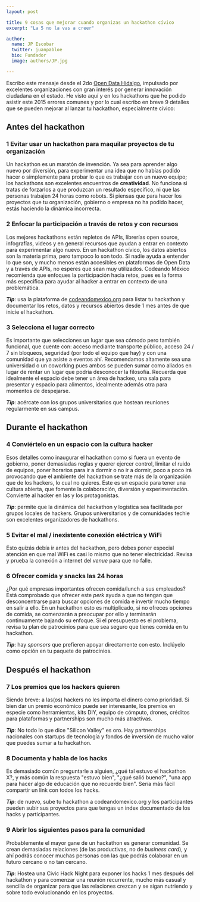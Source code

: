 ```yaml
---
layout: post

title: 9 cosas que mejorar cuando organizas un hackathon cívico
excerpt: "La 5 no la vas a creer"

author:
  name: JP Escobar
  twitter: juanpabloe
  bio: Fundador
  image: authors/JP.jpg

---
```


Escribo este mensaje desde el 2do [Open Data
Hidalgo](http://opendatahgo.org/), impulsado por
excelentes organizaciones con gran interés por generar innovación
ciudadana en el estado. He visto aquí y en los hackathons que he podido
asistir este 2015 errores comunes y por lo cual escribo en breve 9
detalles que se pueden mejorar al lanzar tu
hackathon, especialmente cívico:

## Antes del hackathon

### 1 Evitar usar un hackathon para maquilar proyectos de tu organización
Un hackathon es un maratón de invención. Ya sea para aprender algo nuevo
por diversión, para experimentar una idea que no habías podido hacer o
simplemente para probar lo que es trabajar con un nuevo equipo; los
hackathons son excelentes encuentros de **creatividad**.
No funciona si tratas de forzarlos a que produzcan un resultado
específico, ni que las personas trabajen 24 horas como robots. Si
piensas que para hacer los proyectos que tu organización, gobierno o
empresa no ha podido hacer, estás haciendo la dinámica incorrecta.

### 2 Enfocar la participación a través de retos y con recursos
Los mejores hackathons están repletos de APIs, librerías open source,
infografías, videos y en general recursos que ayudan a entrar en
contexto para experimentar algo nuevo.
En un hackathon cívico, los datos abiertos son la materia prima, pero
tampoco lo son todo. Si nadie ayuda a entender lo que son, y mucho menos
están accesibles en plataformas de Open Data y a través de APIs, no
esperes que sean muy utilizados. 
Codeando México recomienda que enfoques la participación hacia retos,
pues es la forma más específica para ayudar al hacker a entrar en
contexto de una problemática. 

***Tip***: usa la plataforma de
[codeandomexico.org](https://codeandomexico.org) para listar tu
hackathon y documentar los retos, datos y recursos abiertos desde 1 mes
antes de que inicie el hackathon.

### 3 Selecciona el lugar correcto 
Es importante que selecciones un lugar que sea cómodo pero también
funcional, que cuente con: acceso mediante transporte público, acceso 24
/ 7 sin bloqueos, seguridad (por todo el equipo que hay) y con una comunidad
que ya asiste a eventos ahí.
Recomendamos altamente sea una universidad o un coworking pues ambos se
pueden sumar como aliados en lugar de rentar un lugar que podría
desconocer la filosofía. Recuerda que idealmente el espacio debe tener
un área de hackeo, una sala para presentar y espacio para alimentos,
idealmente además otra para momentos de despejarse. 

***Tip***: acércate con los grupos universitarios que hostean
reuniones regularmente en sus campus.

## Durante el hackathon

### 4 Conviértelo en un espacio con la cultura hacker
Esos detalles como inaugurar el hackathon como si fuera un evento de gobierno, poner
demasiadas reglas y querer ejercer control, limitar el ruido de equipos,
poner horarios para ir a dormir o no ir a dormir, poco a poco irá
provocando que el ambiente del hackathon se trate más de la organización
que de los hackers, lo cual no quieres. Este es un espacio para tener
una cultura abierta, que fomente la colaboración, diversión y
experimentación. Convierte al hacker en las y los protagonistas.

***Tip***: permite que la dinámica del hackathon y logística sea
facilitada por grupos locales de hackers. Grupos universitarios y de
comunidades techie son excelentes organizadores de hackathons.

### 5 Evitar el mal / inexistente conexión eléctrica y WiFi
Esto quizás debía ir antes del hackathon, pero debes poner especial
atención en que mal WiFi es casi lo mismo que no tener electricidad.
Revisa y prueba la conexión a internet del _venue_ para que no falle.


### 6 Ofrecer comida y snacks las 24 horas
¿Por qué empresas importantes ofrecen comida/lunch a sus empleados? Está
comprobado que ofrecer este _perk_ ayuda a que no tengan que
desconcentrarse para buscar opciones de comida e invertir mucho tiempo
en salir a ello. En un hackathon esto es multiplicado, si no ofreces
opciones de comida, se comenzarán a preocupar por ello y terminarán
continuamente bajando su enfoque. Si el presupuesto es el problema,
revisa tu plan de patrocinios para que sea seguro que tienes comida en
tu hackathon. 

***Tip***: hay _sponsors_ que prefieren apoyar directamente con esto.
Inclúyelo como opción en tu paquete de patrocinios.

## Después el hackathon

### 7 Los premios que los hackers quieren
Siendo breve: a las(os) hackers no les importa el dinero como prioridad.
Si bien dar un premio económico puede ser interesante, los premios en
especie como herramientas, kits DIY, equipo de cómputo, drones, créditos para plataformas y partnerships son
mucho más atractivas. 

***Tip***: No todo lo que dice "Silicon Valley" es oro. Hay partnerships
nacionales con startups de tecnología y fondos de inversión de mucho valor que puedes sumar a tu hackathon.

### 8 Documenta y habla de los hacks
Es demasiado común preguntarle a alguien, ¿qué tal estuvo el hackathon X?,
y más común la respuesta "estuvo bien", "¿qué salió bueno?", "una app
para hacer algo de educación que no recuerdo bien". Sería más fácil
compartir un link con todos los hacks.

***Tip***: de nuevo, sube tu hackathon a codeandomexico.org y los
participantes pueden subir sus proyectos para que tengas un index
documentado de los hacks y participantes.

### 9 Abrir los siguientes pasos para la comunidad
Probablemente el mayor gane de un hackathon es generar comunidad. Se
crean demasiadas relaciones (de las productivas, no de _business card_),
y ahí podrás conocer muchas personas con las que podrás colaborar en un
futuro cercano o no tan cercano. 

***Tip***: Hostea una Civic Hack Night para exponer los hacks 1 mes
después del hackathon y para comenzar una reunión recurrente, mucho más
casual y sencilla de organizar para que las relaciones crezcan y se
sigan nutriendo y sobre todo evolucionando en los proyectos.


